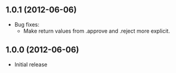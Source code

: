 ## 1.0.1 (2012-06-06)

* Bug fixes:
  * Make return values from .approve and .reject more explicit.

## 1.0.0 (2012-06-06)

* Initial release
